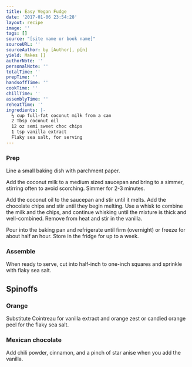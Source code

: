 ```yaml
---
title: Easy Vegan Fudge
date: '2017-01-06 23:54:28'
layout: recipe
image: ''
tags: []
source: "[site name or book name]"
sourceURL: ''
sourceAuthor: by [Author], p[n]
yield: Makes []
authorNote: ''
personalNote: ''
totalTime: ''
prepTime: ''
handsoffTime: ''
cookTime: ''
chillTime: ''
assemblyTime: ''
reheatTime: ''
ingredients: |-
  ⅔ cup full-fat coconut milk from a can
  2 Tbsp coconut oil
  12 oz semi sweet choc chips
  1 tsp vanilla extract
  Flaky sea salt, for serving
---
```

### Prep
Line a small baking dish with parchment paper.

Add the coconut milk to a medium sized saucepan and bring to a simmer, stirring often to avoid scorching. Simmer for 2-3 minutes.

Add the coconut oil to the saucepan and stir until it melts. Add the chocolate chips and stir until they begin melting. Use a whisk to combine the milk and the chips, and continue whisking until the mixture is thick and well-combined.
Remove from heat and stir in the vanilla. 

Pour into the baking pan and refrigerate until firm (overnight) or freeze for about half an hour. Store in the fridge for up to a week.

### Assemble
When ready to serve, cut into half-inch to one-inch squares and sprinkle with flaky sea salt.

## Spinoffs

### Orange
Substitute Cointreau for vanilla extract and orange zest or candied orange peel for the flaky sea salt.

### Mexican chocolate
Add chili powder, cinnamon, and a pinch of star anise when you add the vanilla. 